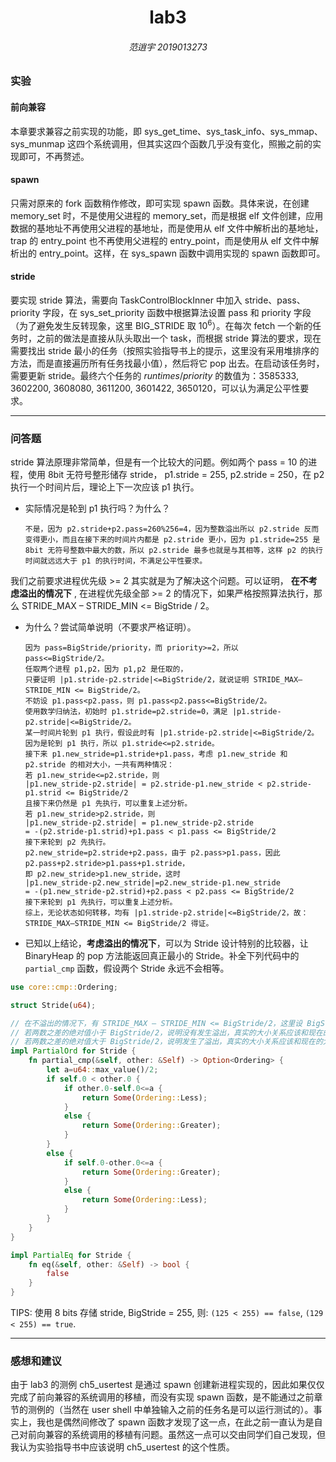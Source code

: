 <center><h1>lab3</h1></center>

<center><h6>范逍宇 2019013273</h6></center>

### 实验

#### 前向兼容

本章要求兼容之前实现的功能，即 sys_get_time、sys_task_info、sys_mmap、sys_munmap 这四个系统调用，但其实这四个函数几乎没有变化，照搬之前的实现即可，不再赘述。

#### spawn

只需对原来的 fork 函数稍作修改，即可实现 spawn 函数。具体来说，在创建 memory_set 时，不是使用父进程的 memory_set，而是根据 elf 文件创建，应用数据的基地址不再使用父进程的基地址，而是使用从 elf 文件中解析出的基地址，trap 的 entry_point 也不再使用父进程的 entry_point，而是使用从 elf 文件中解析出的 entry_point。这样，在 sys_spawn 函数中调用实现的 spawn 函数即可。

#### stride

要实现 stride 算法，需要向 TaskControlBlockInner 中加入 stride、pass、priority 字段，在 sys_set_priority 函数中根据算法设置 pass 和 priority 字段（为了避免发生反转现象，这里 BIG_STRIDE 取 $10^6$）。在每次 fetch 一个新的任务时，之前的做法是直接从队头取出一个 task，而根据 stride 算法的要求，现在需要找出 stride 最小的任务（按照实验指导书上的提示，这里没有采用堆排序的方法，而是直接遍历所有任务找最小值），然后将它 pop 出去。在启动该任务时，需要更新 stride。最终六个任务的 $runtimes/priority$ 的数值为：3585333, 3602200, 3608080, 3611200, 3601422, 3650120，可以认为满足公平性要求。

-----------

### 问答题

stride 算法原理非常简单，但是有一个比较大的问题。例如两个 pass = 10 的进程，使用 8bit 无符号整形储存 stride， p1.stride = 255, p2.stride = 250，在 p2 执行一个时间片后，理论上下一次应该 p1 执行。

- 实际情况是轮到 p1 执行吗？为什么？

  ```
  不是，因为 p2.stride+p2.pass=260%256=4，因为整数溢出所以 p2.stride 反而变得更小，而且在接下来的时间片内都是 p2.stride 更小，因为 p1.stride=255 是 8bit 无符号整数中最大的数，所以 p2.stride 最多也就是与其相等，这样 p2 的执行时间就远远大于 p1 的执行时间，不满足公平性要求。
  ```

  

我们之前要求进程优先级 >= 2 其实就是为了解决这个问题。可以证明， **在不考虑溢出的情况下** , 在进程优先级全部 >= 2 的情况下，如果严格按照算法执行，那么 STRIDE_MAX – STRIDE_MIN <= BigStride / 2。

- 为什么？尝试简单说明（不要求严格证明）。

  ```
  因为 pass=BigStride/priority，而 priority>=2，所以 pass<=BigStride/2。
  任取两个进程 p1,p2，因为 p1,p2 是任取的，
  只要证明 |p1.stride-p2.stride|<=BigStride/2，就说证明 STRIDE_MAX–STRIDE_MIN <= BigStride/2。
  不妨设 p1.pass<p2.pass，则 p1.pass<p2.pass<=BigStride/2。
  使用数学归纳法，初始时 p1.stride=p2.stride=0，满足 |p1.stride-p2.stride|<=BigStride/2。
  某一时间片轮到 p1 执行，假设此时有 |p1.stride-p2.stride|<=BigStride/2。
  因为是轮到 p1 执行，所以 p1.stride<=p2.stride。
  接下来 p1.new_stride=p1.stride+p1.pass，考虑 p1.new_stride 和 p2.stride 的相对大小，一共有两种情况：
  若 p1.new_stride<=p2.stride，则 
  |p1.new_stride-p2.stride| = p2.stride-p1.new_stride < p2.stride-p1.strid <= BigStride/2 
  且接下来仍然是 p1 先执行，可以重复上述分析。
  若 p1.new_stride>p2.stride，则
  |p1.new_stride-p2.stride| = p1.new_stride-p2.stride 
  = -(p2.stride-p1.strid)+p1.pass < p1.pass <= BigStride/2
  接下来轮到 p2 先执行。
  p2.new_stride=p2.stride+p2.pass，由于 p2.pass>p1.pass，因此 p2.pass+p2.stride>p1.pass+p1.stride，
  即 p2.new_stride>p1.new_stride，这时
  |p1.new_stride-p2.new_stride|=p2.new_stride-p1.new_stride
  = -(p1.new_stride-p2.strid)+p2.pass < p2.pass <= BigStride/2
  接下来轮到 p1 先执行，可以重复上述分析。
  综上，无论状态如何转移，均有 |p1.stride-p2.stride|<=BigStride/2，故：
  STRIDE_MAX–STRIDE_MIN <= BigStride/2 得证。
  ```

- 已知以上结论，**考虑溢出的情况下**，可以为 Stride 设计特别的比较器，让 BinaryHeap<Stride> 的 pop 方法能返回真正最小的 Stride。补全下列代码中的 `partial_cmp` 函数，假设两个 Stride 永远不会相等。

```rust
use core::cmp::Ordering;

struct Stride(u64);

// 在不溢出的情况下，有 STRIDE_MAX – STRIDE_MIN <= BigStride/2，这里设 BigStride=u64::max_value()
// 若两数之差的绝对值小于 BigStride/2，说明没有发生溢出，真实的大小关系应该和现在的大小关系相同 
// 若两数之差的绝对值大于 BigStride/2，说明发生了溢出，真实的大小关系应该和现在的大小关系相反 
impl PartialOrd for Stride {
    fn partial_cmp(&self, other: &Self) -> Option<Ordering> {
        let a=u64::max_value()/2;
        if self.0 < other.0 {
            if other.0-self.0<=a {
                return Some(Ordering::Less);
            } 
            else {
                return Some(Ordering::Greater);
            }
        } 
        else {
            if self.0-other.0<=a {
                return Some(Ordering::Greater);
            } 
            else {
                return Some(Ordering::Less);
            }
        }
    }
}

impl PartialEq for Stride {
    fn eq(&self, other: &Self) -> bool {
        false
    }
}
```

TIPS: 使用 8 bits 存储 stride, BigStride = 255, 则: `(125 < 255) == false`, `(129 < 255) == true`.

--------------

### 感想和建议

由于 lab3 的测例 ch5_usertest 是通过 spawn 创建新进程实现的，因此如果仅仅完成了前向兼容的系统调用的移植，而没有实现 spawn 函数，是不能通过之前章节的测例的（当然在 user shell 中单独输入之前的任务名是可以运行测试的）。事实上，我也是偶然间修改了 spawn 函数才发现了这一点，在此之前一直认为是自己对前向兼容的系统调用的移植有问题。虽然这一点可以交由同学们自己发现，但我认为实验指导书中应该说明 ch5_usertest 的这个性质。

